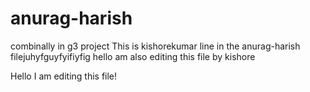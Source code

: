 anurag-harish
=============

combinally in g3 project
This is kishorekumar line in the anurag-harish filejuhyfguyfyifiyfig
hello am also editing this file by kishore

Hello I am editing this file! 
